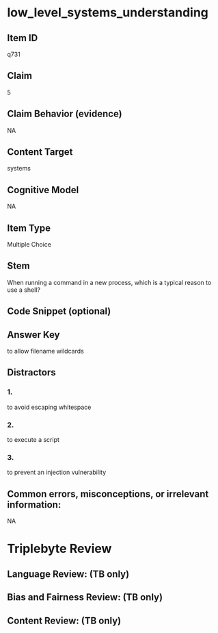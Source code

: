 # low_level_systems_understanding

## Item ID
q731

## Claim
5

## Claim Behavior (evidence)
NA

## Content Target
systems

## Cognitive Model
NA

## Item Type
Multiple Choice

## Stem
When running a command in a new process, which is a typical reason to use a shell?

## Code Snippet (optional)


## Answer Key
to allow filename wildcards

## Distractors

### 1.
to avoid escaping whitespace

### 2.
to execute a script

### 3.
to prevent an injection vulnerability

## Common errors, misconceptions, or irrelevant information:
NA

# Triplebyte Review


## Language Review: (TB only)


## Bias and Fairness Review: (TB only)


## Content Review: (TB only)

